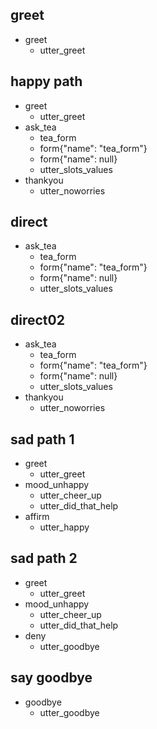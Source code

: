 ## greet
* greet
  - utter_greet

## happy path
* greet
  - utter_greet
* ask_tea
  - tea_form
  - form{"name": "tea_form"}
  - form{"name": null}
  - utter_slots_values
* thankyou
  - utter_noworries

## direct
* ask_tea
  - tea_form
  - form{"name": "tea_form"}
  - form{"name": null}
  - utter_slots_values


## direct02
* ask_tea
  - tea_form
  - form{"name": "tea_form"}
  - form{"name": null}
  - utter_slots_values
* thankyou
  - utter_noworries

## sad path 1
* greet
  - utter_greet
* mood_unhappy
  - utter_cheer_up
  - utter_did_that_help
* affirm
  - utter_happy

## sad path 2
* greet
  - utter_greet
* mood_unhappy
  - utter_cheer_up
  - utter_did_that_help
* deny
  - utter_goodbye

## say goodbye
* goodbye
  - utter_goodbye
